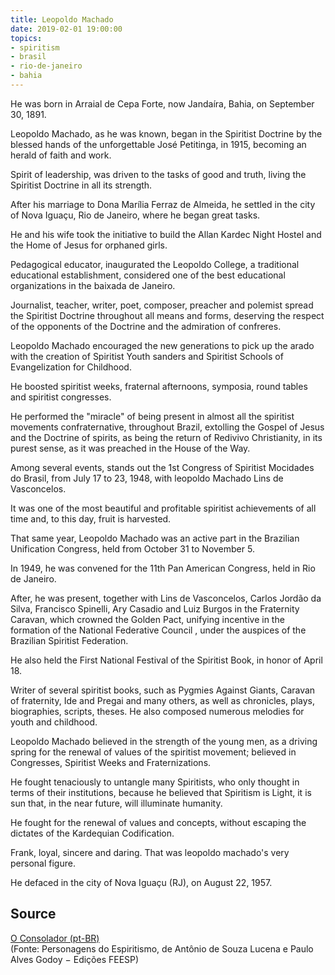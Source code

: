 ```yaml
---
title: Leopoldo Machado
date: 2019-02-01 19:00:00
topics: 
- spiritism
- brasil
- rio-de-janeiro
- bahia
---
```


He was born in Arraial de Cepa Forte, now Jandaíra, Bahia, on September 30,
1891.

Leopoldo Machado, as he was known, began in the Spiritist Doctrine by the
blessed hands of the unforgettable José Petitinga, in 1915, becoming an herald
of faith and work.

Spirit of leadership, was driven to the tasks of good and truth, living the
Spiritist Doctrine in all its strength.

After his marriage to Dona Marília Ferraz de Almeida, he settled in the city of
Nova Iguaçu, Rio de Janeiro, where he began great tasks.

He and his wife took the initiative to build the Allan Kardec Night Hostel and
the Home of Jesus for orphaned girls.

Pedagogical educator, inaugurated the Leopoldo College, a traditional
educational establishment, considered one of the best educational organizations
in the baixada de Janeiro.

Journalist, teacher, writer, poet, composer, preacher and polemist spread the
Spiritist Doctrine throughout all means and forms, deserving the respect of the
opponents of the Doctrine and the admiration of confreres.

Leopoldo Machado encouraged the new generations to pick up the arado with the
creation of Spiritist Youth sanders and Spiritist Schools of Evangelization for
Childhood.

He boosted spiritist weeks, fraternal afternoons, symposia, round tables and
spiritist congresses.

He performed the "miracle" of being present in almost all the spiritist
movements confraternative, throughout Brazil, extolling the Gospel of Jesus and
the Doctrine of spirits, as being the return of Redivivo Christianity, in its
purest sense, as it was preached in the House of the Way.

Among several events, stands out the 1st Congress of Spiritist Mocidades do
Brasil, from July 17 to 23, 1948, with leopoldo Machado Lins de Vasconcelos.

It was one of the most beautiful and profitable spiritist achievements of all
time and, to this day, fruit is harvested.

That same year, Leopoldo Machado was an active part in the Brazilian Unification
Congress, held from October 31 to November 5.

In 1949, he was convened for the 11th Pan American Congress, held in Rio de
Janeiro.

After, he was present, together with Lins de Vasconcelos, Carlos Jordão da
Silva, Francisco Spinelli, Ary Casadio and Luiz Burgos in the Fraternity
Caravan, which crowned the Golden Pact, unifying incentive in the formation of
the National Federative Council , under the auspices of the Brazilian Spiritist
Federation.

He also held the First National Festival of the Spiritist Book, in honor of
April 18.

Writer of several spiritist books, such as Pygmies Against Giants, Caravan of
fraternity, Ide and Pregai and many others, as well as chronicles, plays,
biographies, scripts, theses. He also composed numerous melodies for youth and
childhood.

Leopoldo Machado believed in the strength of the young men, as a driving spring
for the renewal of values of the spiritist movement; believed in Congresses,
Spiritist Weeks and Fraternizations.

He fought tenaciously to untangle many Spiritists, who only thought in terms of
their institutions, because he believed that Spiritism is Light, it is sun that,
in the near future, will illuminate humanity.

He fought for the renewal of values and concepts, without escaping the dictates
of the Kardequian Codification.

Frank, loyal, sincere and daring. That was leopoldo machado's very personal
figure.

He defaced in the city of Nova Iguaçu (RJ), on August 22, 1957.

## Source
[O Consolador (pt-BR)](http://www.oconsolador.com.br/linkfixo/biografias/leopoldomachado.html)  
(Fonte: Personagens do Espiritismo, de Antônio de Souza Lucena e Paulo Alves Godoy − Edições FEESP)



